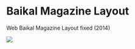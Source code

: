 # Baikal Magazine Layout
Web Baikal Magazine Layout fixed (2014)

![](https://lh3.googleusercontent.com/ZOz_2LUUnOpEkJDIu-8GFLItC_lR_BzEgLwxj3MOREDgsqwRY6g52W8EzPkGyVc4-GD1miGCB7mHHZhiwSNGrQFpTzO6mkafewMaLrJ0GA6fnTSlzOgbj0vlvT_r_q7vyvwTrT_gLQierZZb5s4OxQXUDqhoj4otGIHcQWEjsVK0y_5-OpgLAkwWM6miUJd-_iZ4-MO_iBiBsgiXCNbVK_wHUlk6kaowA_o4vLIkQdRyjLLNkmgn8dE-X9JWscDIT7mSiNXocZmlriZ1n97zaE1DEvx5mJqr5JkGxSEA6q6dvj1RbtxDg51agPjOlknGQS6tF25er8ZHTNf7WQfUbUXPWXzqriapGT_zmwg_PNLgrEb2XcxFF0iK-iEpoOIMhTwO0fQjGJKNH5irq6grSjQRBhNhgI7dL_dUuuyGuXr43NOY_k5vFlLrz1YvmCiaxI4Pzo-9ox3dyl9RM9vLUj7xlsD1j_JtTJa3v94gBjDoFFFEQcQGhY5ZLnh9yfdVkIIbSWnqRFt_EmHjHUFjXuU-o4l8bhA1Ta9ehLSxbQTukMJivs8Mvwy3f6Z5Tm7I71zJ68TCuxuRD33Yzheq16QDMy7JgBIWgPqRX4VBli_zlv1NgQ=w237-h780-no)
